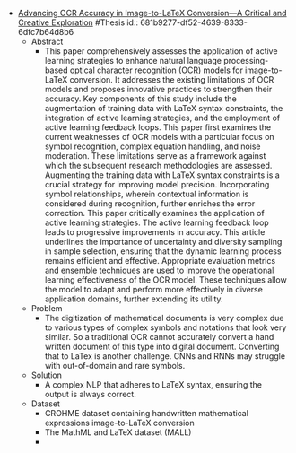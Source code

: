 - [Advancing OCR Accuracy in Image-to-LaTeX Conversion—A Critical and Creative Exploration](https://drive.google.com/file/d/1JU5359GumBrWHQsDsRFSaI8Zp_cz73qg/view) #Thesis
  id:: 681b9277-df52-4639-8333-6dfc7b64d8b6
	- Abstract
		- This paper comprehensively assesses the application of active learning strategies to enhance
		  natural language processing-based optical character recognition (OCR) models for image-to-LaTeX conversion. It addresses the existing limitations of OCR models and proposes innovative practices to strengthen their accuracy. Key components of this study include the augmentation of training data with LaTeX syntax constraints, the integration of active learning strategies, and the employment of active learning feedback loops. This paper first examines the current weaknesses of OCR models with a particular focus on symbol recognition, complex equation handling, and noise moderation. These limitations serve as a framework against which the subsequent research methodologies are assessed. Augmenting the training data with LaTeX syntax constraints is a crucial strategy for improving model precision. Incorporating symbol relationships, wherein contextual information is considered during recognition, further enriches the error correction. This paper critically examines the application of active learning strategies. The active learning feedback loop leads to progressive improvements in accuracy. This article underlines the importance of uncertainty and diversity sampling in sample selection, ensuring that the dynamic learning process remains efficient and effective. Appropriate evaluation metrics and ensemble techniques are used to improve the operational learning effectiveness of the OCR model. These techniques allow the model to adapt and perform more effectively in diverse application domains, further extending its utility.
	- Problem
		- The digitization of mathematical documents is very complex due to various types of complex symbols and notations that look very similar. So a traditional OCR cannot accurately convert a hand written document of this type into digital document. Converting that to LaTex is another challenge. CNNs and RNNs may struggle with out-of-domain and rare symbols.
	- Solution
		- A complex NLP that adheres to LaTeX syntax, ensuring the output is always correct.
	- Dataset
		- CROHME dataset containing handwritten mathematical expressions  image-to-LaTeX conversion
		- The MathML and LaTeX dataset (MALL)
		-